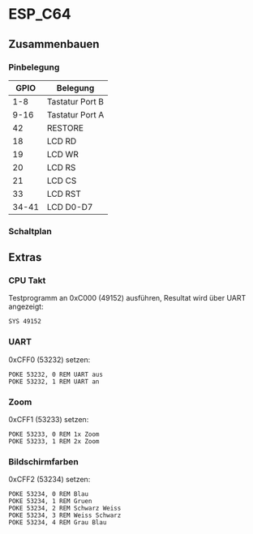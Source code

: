 # ESP_C64

## Zusammenbauen

### Pinbelegung

| GPIO  | Belegung        |
| ----- | --------------- |
| 1-8   | Tastatur Port B |
| 9-16  | Tastatur Port A |
| 42    | RESTORE         |
| 18    | LCD RD          |
| 19    | LCD WR          |
| 20    | LCD RS          |
| 21    | LCD CS          |
| 33    | LCD RST         |
| 34-41 | LCD D0-D7       |

### Schaltplan

## Extras

### CPU Takt

Testprogramm an 0xC000 (49152) ausführen, Resultat wird über UART angezeigt:

```
SYS 49152
```

### UART

0xCFF0 (53232) setzen:

```
POKE 53232, 0 REM UART aus
POKE 53232, 1 REM UART an
```

### Zoom

0xCFF1 (53233) setzen:

```
POKE 53233, 0 REM 1x Zoom
POKE 53233, 1 REM 2x Zoom
```

### Bildschirmfarben

0xCFF2 (53234) setzen:

```
POKE 53234, 0 REM Blau
POKE 53234, 1 REM Gruen
POKE 53234, 2 REM Schwarz Weiss
POKE 53234, 3 REM Weiss Schwarz
POKE 53234, 4 REM Grau Blau
```
